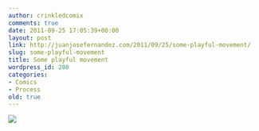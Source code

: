 ```yaml
---
author: crinkledcomix
comments: true
date: 2011-09-25 17:05:39+00:00
layout: post
link: http://juanjosefernandez.com/2011/09/25/some-playful-movement/
slug: some-playful-movement
title: Some playful movement
wordpress_id: 280
categories:
- Comics
- Process
old: true
---
```


[![](http://fernandezjuanjose.files.wordpress.com/2011/09/play.jpeg?w=595)](http://fernandezjuanjose.files.wordpress.com/2011/09/play.jpeg)
